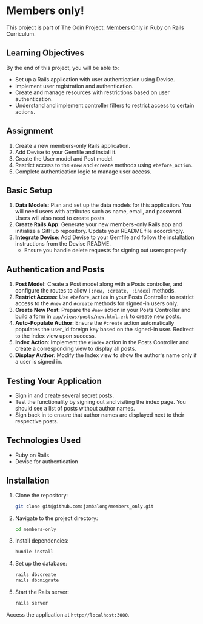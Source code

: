 # Members only!

This project is part of The Odin Project: [Members Only](https://www.theodinproject.com/lessons/ruby-on-rails-members-only) in Ruby on Rails Curriculum.

## Learning Objectives

By the end of this project, you will be able to:

- Set up a Rails application with user authentication using Devise.
- Implement user registration and authentication.
- Create and manage resources with restrictions based on user authentication.
- Understand and implement controller filters to restrict access to certain actions.

## Assignment

1. Create a new members-only Rails application.
2. Add Devise to your Gemfile and install it.
3. Create the User model and Post model.
4. Restrict access to the `#new` and `#create` methods using `#before_action`.
5. Complete authentication logic to manage user access.

## Basic Setup

1. **Data Models**: Plan and set up the data models for this application. You will need users with attributes such as name, email, and password. Users will also need to create posts.
2. **Create Rails App**: Generate your new members-only Rails app and initialize a GitHub repository. Update your README file accordingly.
3. **Integrate Devise**: Add Devise to your Gemfile and follow the installation instructions from the Devise README. 
   - Ensure you handle delete requests for signing out users properly.

## Authentication and Posts

1. **Post Model**: Create a Post model along with a Posts controller, and configure the routes to allow `[:new, :create, :index]` methods.
2. **Restrict Access**: Use `#before_action` in your Posts Controller to restrict access to the `#new` and `#create` methods for signed-in users only.
3. **Create New Post**: Prepare the `#new` action in your Posts Controller and build a form in `app/views/posts/new.html.erb` to create new posts.
4. **Auto-Populate Author**: Ensure the `#create` action automatically populates the user_id foreign key based on the signed-in user. Redirect to the Index view upon success.
5. **Index Action**: Implement the `#index` action in the Posts Controller and create a corresponding view to display all posts.
6. **Display Author**: Modify the Index view to show the author's name only if a user is signed in.

## Testing Your Application

- Sign in and create several secret posts.
- Test the functionality by signing out and visiting the index page. You should see a list of posts without author names.
- Sign back in to ensure that author names are displayed next to their respective posts.

## Technologies Used

- Ruby on Rails
- Devise for authentication

## Installation

1. Clone the repository:

   ```bash
   git clone git@github.com:jambalong/members_only.git
   ```

2. Navigate to the project directory:
   ```bash
   cd members-only
   ```

3. Install dependencies:
   ```bash
   bundle install
   ```

4. Set up the database:
   ```bash
   rails db:create
   rails db:migrate
   ```

5. Start the Rails server:
   ```bash
   rails server
   ```

Access the application at `http://localhost:3000`.
